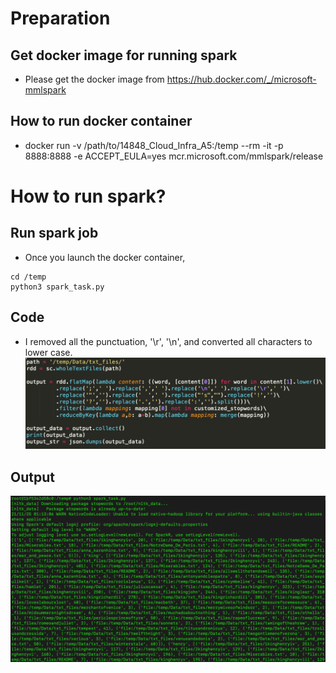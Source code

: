 # Preparation
## Get docker image for running spark
- Please get the docker image from https://hub.docker.com/_/microsoft-mmlspark

## How to run docker container
- docker run -v /path/to/14848_Cloud_Infra_A5:/temp --rm -it -p 8888:8888 -e ACCEPT_EULA=yes mcr.microsoft.com/mmlspark/release

# How to run spark?
## Run spark job
- Once you launch the docker container,
```
cd /temp
python3 spark_task.py
```

## Code
- I removed all the punctuation, '\r', '\n', and converted all characters to lower case.
![code](screenshot/code.png)

## Output
![output](screenshot/output.png)

